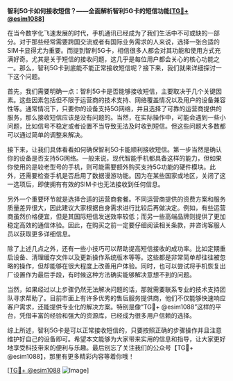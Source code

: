 **智利5G卡如何接收短信？——全面解析智利5G卡的短信功能[[TG💪+ @esim1088](https://t.me/s/esim1088)]**

在当今数字化飞速发展的时代，手机通讯已经成为了我们生活中不可或缺的一部分。对于那些经常需要跨国交流或者有国际业务需求的人来说，选择一张合适的SIM卡显得尤为重要。而提到智利5G卡，相信很多人都会对其功能和使用方式充满好奇。尤其是关于短信的接收问题，这几乎是每位用户都会关心的核心功能之一。那么，智利5G卡到底能不能正常接收短信呢？接下来，我们就来详细探讨一下这个问题。

首先，我们需要明确一点：智利5G卡是否能够接收短信，主要取决于几个关键因素。这些因素包括但不限于运营商的技术支持、网络覆盖情况以及用户的设备兼容性等。通常情况下，只要你的设备支持5G网络，并且选择了可靠的运营商提供的服务，那么接收短信应该是没有问题的。当然，在实际操作中，可能会遇到一些小问题，比如信号不稳定或者设置不当导致无法及时收到短信。但这些问题大多数都可以通过简单的调整来解决。

接下来，让我们具体看看如何确保智利5G卡能顺利接收短信。第一步当然是确认你的设备是否支持5G网络。一般来说，现代智能手机都具备这样的能力，但如果你使用的是较老型号的手机，则可能需要额外购买支持5G功能的硬件模块。此外，还需要检查手机是否启用了数据漫游功能。因为在某些国家或地区，关闭了这一选项后，即使拥有有效的SIM卡也无法接收到任何信息。

另外一个重要环节就是选择合适的运营商套餐。不同运营商提供的资费方案和服务质量差异很大，因此建议大家根据自身需求进行比较后再做决定。例如，有些运营商虽然价格便宜，但是其国际短信发送效率较低；而另一些高端品牌则提供了更加稳定高效的通信体验。因此，在购买之前一定要仔细阅读相关条款，并咨询客服人员以获取更多详细信息。

除了上述几点之外，还有一些小技巧可以帮助提高短信接收的成功率。比如定期重启设备、清理缓存文件以及更新操作系统版本等等。这些都是非常简单却往往被忽略的操作，但却能够在很大程度上改善用户体验。同时，也可以尝试将手机恢复出厂设置作为最后手段，有时候这种方法确实能够解决意想不到的问题。

当然，如果经过以上步骤仍然无法解决问题的话，那就需要联系专业的技术支持团队寻求帮助了。目前市面上有许多优秀的售后服务提供商，他们不仅能够快速响应客户需求，还能提供专业化的解决方案。特别是像“TG💪+ @esim1088”这样的平台，凭借丰富的经验和强大的资源库，已经成为很多用户信赖的选择。

综上所述，智利5G卡是可以正常接收短信的，只要按照正确的步骤操作并且注意维护好自己的设备即可。希望本文能够为大家带来实用的信息和指导，让大家更好地享受科技带来的便利与乐趣。最后别忘了关注我们的公众号【TG💪+ @esim1088】，那里有更多精彩内容等着你哦！

[[TG💪+ @esim1088](https://t.me/s/esim1088) ![Image](https://i.postimg.cc/4NQfJmqS/Snipaste-2025-05-13-00-14-12.png)]